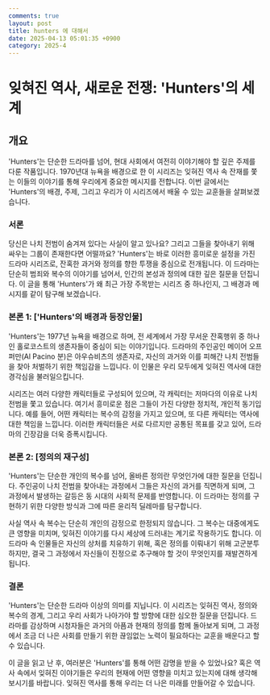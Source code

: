 ```yaml
---
comments: true
layout: post
title: hunters 에 대해서
date: 2025-04-13 05:01:35 +0900
category: 2025-4
---
```


# 잊혀진 역사, 새로운 전쟁: 'Hunters'의 세계
## 개요
'Hunters'는 단순한 드라마를 넘어, 현대 사회에서 여전히 이야기해야 할 깊은 주제를 다룬 작품입니다. 1970년대 뉴욕을 배경으로 한 이 시리즈는 잊혀진 역사 속 잔재를 쫓는 이들의 이야기를 통해 우리에게 중요한 메시지를 전합니다. 이번 글에서는 'Hunters'의 배경, 주제, 그리고 우리가 이 시리즈에서 배울 수 있는 교훈들을 살펴보겠습니다.

### 서론
당신은 나치 전범이 숨겨져 있다는 사실이 알고 있나요? 그리고 그들을 찾아내기 위해 싸우는 그룹이 존재한다면 어떨까요? 'Hunters'는 바로 이러한 흥미로운 설정을 가진 드라마 시리즈로, 잔혹한 과거와 정의를 향한 투쟁을 중심으로 전개됩니다. 이 드라마는 단순히 범죄와 복수의 이야기를 넘어서, 인간의 본성과 정의에 대한 깊은 질문을 던집니다. 이 글을 통해 'Hunters'가 왜 최근 가장 주목받는 시리즈 중 하나인지, 그 배경과 메시지를 같이 탐구해 보겠습니다. 

### 본론 1: ['Hunters'의 배경과 등장인물]
'Hunters'는 1977년 뉴욕을 배경으로 하며, 전 세계에서 가장 무서운 잔혹행위 중 하나인 홀로코스트의 생존자들이 중심이 되는 이야기입니다. 드라마의 주인공인 메이어 오프퍼만(Al Pacino 분)은 아우슈비츠의 생존자로, 자신의 과거와 이를 피해간 나치 전범들을 찾아 처벌하기 위한 책임감을 느낍니다. 이 인물은 우리 모두에게 잊혀진 역사에 대한 경각심을 불러일으킵니다. 

시리즈는 여러 다양한 캐릭터들로 구성되어 있으며, 각 캐릭터는 저마다의 이유로 나치 전범을 쫓고 있습니다. 여기서 흥미로운 점은 그들이 가진 다양한 정치적, 개인적 동기입니다. 예를 들어, 어떤 캐릭터는 복수의 감정을 가지고 있으며, 또 다른 캐릭터는 역사에 대한 책임을 느낍니다. 이러한 캐릭터들은 서로 다르지만 공통된 목표를 갖고 있어, 드라마의 긴장감을 더욱 증폭시킵니다.

### 본론 2: [정의의 재구성]
'Hunters'는 단순한 개인의 복수를 넘어, 올바른 정의란 무엇인가에 대한 질문을 던집니다. 주인공이 나치 전범을 찾아내는 과정에서 그들은 자신의 과거를 직면하게 되며, 그 과정에서 발생하는 갈등은 동 시대의 사회적 문제를 반영합니다. 이 드라마는 정의를 구현하기 위한 다양한 방식과 그에 따른 윤리적 딜레마를 탐구합니다.

사실 역사 속 복수는 단순히 개인의 감정으로 한정되지 않습니다. 그 복수는 대중에게도 큰 영향을 미치며, 잊혀진 이야기를 다시 세상에 드러내는 계기로 작용하기도 합니다. 이 드라마 속 인물들은 자신의 상처를 치유하기 위해, 혹은 정의를 이뤄내기 위해 고군분투하지만, 결국 그 과정에서 자신들이 진정으로 추구해야 할 것이 무엇인지를 재발견하게 됩니다. 

### 결론
'Hunters'는 단순한 드라마 이상의 의미를 지닙니다. 이 시리즈는 잊혀진 역사, 정의와 복수의 경계, 그리고 우리 사회가 나아가야 할 방향에 대한 심오한 질문을 던집니다. 드라마를 감상하며 시청자들은 과거의 아픔과 현재의 정의를 함께 돌아보게 되며, 그 과정에서 조금 더 나은 사회를 만들기 위한 끊임없는 노력이 필요하다는 교훈을 배운다고 할 수 있습니다.

이 글을 읽고 난 후, 여러분은 'Hunters'를 통해 어떤 감명을 받을 수 있었나요? 혹은 역사 속에서 잊혀진 이야기들은 우리의 현재에 어떤 영향을 미치고 있는지에 대해 생각해 보시기를 바랍니다. 잊혀진 역사를 통해 우리는 더 나은 미래를 만들어갈 수 있습니다.